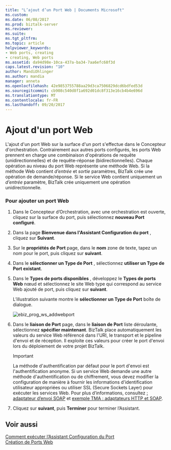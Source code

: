 ```yaml
---
title: "L’ajout d’un Port Web | Documents Microsoft"
ms.custom: 
ms.date: 06/08/2017
ms.prod: biztalk-server
ms.reviewer: 
ms.suite: 
ms.tgt_pltfrm: 
ms.topic: article
helpviewer_keywords:
- Web ports, creating
- creating, Web ports
ms.assetid: da94d98e-10ca-437a-ba34-7aa6efc68f3d
caps.latest.revision: "10"
author: MandiOhlinger
ms.author: mandia
manager: anneta
ms.openlocfilehash: 42e9853755788aa29d3ca7506829dcd6bdfed53d
ms.sourcegitcommit: cb908c540d8f1a692d01dc8f313e16cb4b4e696d
ms.translationtype: MT
ms.contentlocale: fr-FR
ms.lasthandoff: 09/20/2017
---
```

# <a name="how-to-add-a-web-port"></a>Ajout d'un port Web
L'ajout d'un port Web sur la surface d'un port s'effectue dans le Concepteur d'orchestration. Contrairement aux autres ports configurés, les ports Web prennent en charge une combinaison d'opérations de requête (unidirectionnelles) et de requête-réponse (bidirectionnelles). Chaque opération au niveau du port Web représente une méthode Web. Si la méthode Web contient *d’entrée* et *sortie* paramètres, BizTalk crée une opération de demande/réponse. Si le service Web contient uniquement un *d’entrée* paramètre, BizTalk crée uniquement une opération unidirectionnelle.  
  
### <a name="to-add-a-web-port"></a>Pour ajouter un port Web  
  
1.  Dans le Concepteur d’Orchestration, avec une orchestration est ouverte, cliquez sur la surface du port, puis sélectionnez **nouveau Port configuré**.  
  
2.  Dans la page **Bienvenue dans l'Assistant Configuration du port** , cliquez sur **Suivant**.  
  
3.  Sur le **propriétés de Port** page, dans le **nom** zone de texte, tapez un nom pour le port, puis cliquez sur **suivant**.  
  
4.  Dans le **sélectionner un Type de Port** , sélectionnez **utiliser un Type de Port existant**.  
  
5.  Dans le **Types de ports disponibles** , développez le **Types de ports Web** nœud et sélectionnez le site Web type qui correspond au service Web ajouté de port, puis cliquez sur **suivant**.  
  
     L’illustration suivante montre le **sélectionner un Type de Port** boîte de dialogue.  
  
     ![](../core/media/ebiz-prog-ws-addwebport.gif "ebiz_prog_ws_addwebport")  
  
6.  Dans le **liaison de Port** page, dans le **liaison de Port** liste déroulante, sélectionnez **spécifier maintenant**. BizTalk place automatiquement les valeurs du service Web référencé dans l'URI, le transport et le pipeline d'envoi et de réception. Il exploite ces valeurs pour créer le port d'envoi lors du déploiement de votre projet BizTalk.  
  
    > [!IMPORTANT]
    >  La méthode d'authentification par défaut pour le port d'envoi est l'authentification anonyme. Si un service Web demande une autre méthode d'authentification ou de chiffrement, vous devez modifier la configuration de manière à fournir les informations d'identification utilisateur appropriées ou utiliser SSL (Secure Sockets Layer) pour exécuter les services Web. Pour plus d’informations, consultez [: adaptateur d’envoi SOAP](../core/soap-send-adapter.md) et [exemple TMA : adaptateurs HTTP et SOAP](../core/sample-tma-http-and-soap-adapters.md).  
  
7.  Cliquez sur **suivant**, puis **Terminer** pour terminer l’Assistant.  
  
## <a name="see-also"></a>Voir aussi  
 [Comment exécuter l’Assistant Configuration du Port](../core/how-to-run-the-port-configuration-wizard.md)   
 [Création de Ports Web](../core/creating-web-ports.md)